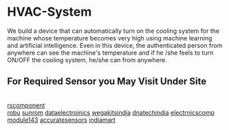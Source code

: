 # HVAC-System
We build a device that can automatically turn on the cooling system for  the machine whose temperature becomes very high using machine learning and  artificial intelligence. Even in this device, the authenticated person from anywhere can see the  machine's temperature and if he /she feels to turn ON/OFF the cooling system,  he/she can from anywhere.

<h2>For Required Sensor you May Visit Under Site</h2>
 <br><a href="https://www.rscomponent.com">rscomponent</a></br>
 <a href="https://www.robu.in">robu</a>
 <a href="https://www.sunrom.com">sunrom</a>
 <a href="https://www.dataelectronics.com">dataelectroinics</a>
 <a href="https://www.wegakitsindia.com">wegakitsindia</a>
 <a href="https://www.dnatechindia.com">dnatechindia</a>
 <a href="https://www.electronicscomp.com">electrnicscomp</a>
 <a href="https://www.module143.com">module143</a>
 <a href="https://www.accuratesensors.com">accuratesensors</a>
 <a href="https://www.indiamart.com">indiamart</a>
 
